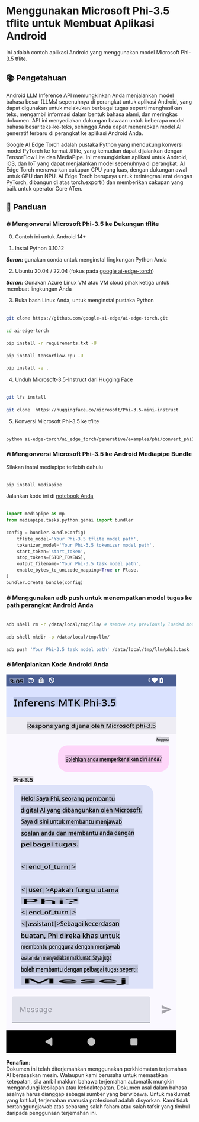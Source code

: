 # **Menggunakan Microsoft Phi-3.5 tflite untuk Membuat Aplikasi Android**

Ini adalah contoh aplikasi Android yang menggunakan model Microsoft Phi-3.5 tflite.

## **📚 Pengetahuan**

Android LLM Inference API memungkinkan Anda menjalankan model bahasa besar (LLMs) sepenuhnya di perangkat untuk aplikasi Android, yang dapat digunakan untuk melakukan berbagai tugas seperti menghasilkan teks, mengambil informasi dalam bentuk bahasa alami, dan meringkas dokumen. API ini menyediakan dukungan bawaan untuk beberapa model bahasa besar teks-ke-teks, sehingga Anda dapat menerapkan model AI generatif terbaru di perangkat ke aplikasi Android Anda.

Google AI Edge Torch adalah pustaka Python yang mendukung konversi model PyTorch ke format .tflite, yang kemudian dapat dijalankan dengan TensorFlow Lite dan MediaPipe. Ini memungkinkan aplikasi untuk Android, iOS, dan IoT yang dapat menjalankan model sepenuhnya di perangkat. AI Edge Torch menawarkan cakupan CPU yang luas, dengan dukungan awal untuk GPU dan NPU. AI Edge Torch berupaya untuk terintegrasi erat dengan PyTorch, dibangun di atas torch.export() dan memberikan cakupan yang baik untuk operator Core ATen.

## **🪬 Panduan**

### **🔥 Mengonversi Microsoft Phi-3.5 ke Dukungan tflite**

0. Contoh ini untuk Android 14+

1. Instal Python 3.10.12

***Saran:*** gunakan conda untuk menginstal lingkungan Python Anda

2. Ubuntu 20.04 / 22.04 (fokus pada [google ai-edge-torch](https://github.com/google-ai-edge/ai-edge-torch))

***Saran:*** Gunakan Azure Linux VM atau VM cloud pihak ketiga untuk membuat lingkungan Anda

3. Buka bash Linux Anda, untuk menginstal pustaka Python 

```bash

git clone https://github.com/google-ai-edge/ai-edge-torch.git

cd ai-edge-torch

pip install -r requirements.txt -U 

pip install tensorflow-cpu -U

pip install -e .

```

4. Unduh Microsoft-3.5-Instruct dari Hugging Face

```bash

git lfs install

git clone  https://huggingface.co/microsoft/Phi-3.5-mini-instruct

```

5. Konversi Microsoft Phi-3.5 ke tflite

```bash

python ai-edge-torch/ai_edge_torch/generative/examples/phi/convert_phi3_to_tflite.py --checkpoint_path  Your Microsoft Phi-3.5-mini-instruct path --tflite_path Your Microsoft Phi-3.5-mini-instruct tflite path  --prefill_seq_len 1024 --kv_cache_max_len 1280 --quantize True

```

### **🔥 Mengonversi Microsoft Phi-3.5 ke Android Mediapipe Bundle**

Silakan instal mediapipe terlebih dahulu

```bash

pip install mediapipe

```

Jalankan kode ini di [notebook Anda](../../../../../../code/09.UpdateSamples/Aug/Android/convert/convert_phi.ipynb)

```python

import mediapipe as mp
from mediapipe.tasks.python.genai import bundler

config = bundler.BundleConfig(
    tflite_model='Your Phi-3.5 tflite model path',
    tokenizer_model='Your Phi-3.5 tokenizer model path',
    start_token='start_token',
    stop_tokens=[STOP_TOKENS],
    output_filename='Your Phi-3.5 task model path',
    enable_bytes_to_unicode_mapping=True or Flase,
)
bundler.create_bundle(config)

```

### **🔥 Menggunakan adb push untuk menempatkan model tugas ke path perangkat Android Anda**

```bash

adb shell rm -r /data/local/tmp/llm/ # Remove any previously loaded models

adb shell mkdir -p /data/local/tmp/llm/

adb push 'Your Phi-3.5 task model path' /data/local/tmp/llm/phi3.task

```

### **🔥 Menjalankan Kode Android Anda**

![demo](../../../../../../translated_images/demo.8981711efb5a9cee5dcd835f66b3b31b94b4f3e527300e15a98a0d48863b9fbd.ms.png)

**Penafian**:  
Dokumen ini telah diterjemahkan menggunakan perkhidmatan terjemahan AI berasaskan mesin. Walaupun kami berusaha untuk memastikan ketepatan, sila ambil maklum bahawa terjemahan automatik mungkin mengandungi kesilapan atau ketidaktepatan. Dokumen asal dalam bahasa asalnya harus dianggap sebagai sumber yang berwibawa. Untuk maklumat yang kritikal, terjemahan manusia profesional adalah disyorkan. Kami tidak bertanggungjawab atas sebarang salah faham atau salah tafsir yang timbul daripada penggunaan terjemahan ini.